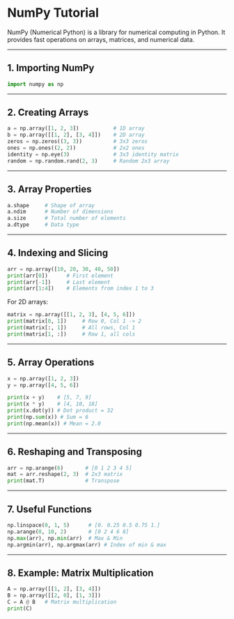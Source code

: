 # NumPy Tutorial

NumPy (Numerical Python) is a library for numerical computing in Python. It provides fast operations on arrays, matrices, and numerical data.

---

## 1. Importing NumPy
```python
import numpy as np
```

---

## 2. Creating Arrays
```python
a = np.array([1, 2, 3])           # 1D array
b = np.array([[1, 2], [3, 4]])    # 2D array
zeros = np.zeros((3, 3))          # 3x3 zeros
ones = np.ones((2, 2))            # 2x2 ones
identity = np.eye(3)              # 3x3 identity matrix
random = np.random.rand(2, 3)     # Random 2x3 array
```

---

## 3. Array Properties
```python
a.shape     # Shape of array
a.ndim      # Number of dimensions
a.size      # Total number of elements
a.dtype     # Data type
```

---

## 4. Indexing and Slicing
```python
arr = np.array([10, 20, 30, 40, 50])
print(arr[0])      # First element
print(arr[-1])     # Last element
print(arr[1:4])    # Elements from index 1 to 3
```

For 2D arrays:
```python
matrix = np.array([[1, 2, 3], [4, 5, 6]])
print(matrix[0, 1])     # Row 0, Col 1 -> 2
print(matrix[:, 1])     # All rows, Col 1
print(matrix[1, :])     # Row 1, all cols
```

---

## 5. Array Operations
```python
x = np.array([1, 2, 3])
y = np.array([4, 5, 6])

print(x + y)    # [5, 7, 9]
print(x * y)    # [4, 10, 18]
print(x.dot(y)) # Dot product = 32
print(np.sum(x)) # Sum = 6
print(np.mean(x)) # Mean = 2.0
```

---

## 6. Reshaping and Transposing
```python
arr = np.arange(6)       # [0 1 2 3 4 5]
mat = arr.reshape(2, 3)  # 2x3 matrix
print(mat.T)             # Transpose
```

---

## 7. Useful Functions
```python
np.linspace(0, 1, 5)      # [0. 0.25 0.5 0.75 1.]
np.arange(0, 10, 2)       # [0 2 4 6 8]
np.max(arr), np.min(arr)  # Max & Min
np.argmin(arr), np.argmax(arr) # Index of min & max
```

---

## 8. Example: Matrix Multiplication
```python
A = np.array([[1, 2], [3, 4]])
B = np.array([[2, 0], [1, 3]])
C = A @ B   # Matrix multiplication
print(C)
```
